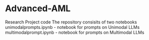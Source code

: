 # Advanced-AML
Research Project code
The repository consisits of two notebooks
unimodalprompts.ipynb - notebook for prompts on Unimodal LLMs
multimodalprompt.ipynb - notebook for prompts on Multimodal LLMs
